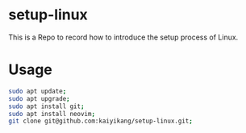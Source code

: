# setup-linux

This is a Repo to record how to introduce the setup process of Linux.

# Usage

```bash
sudo apt update;
sudo apt upgrade;
sudo apt install git;
sudo apt install neovim;
git clone git@github.com:kaiyikang/setup-linux.git;
```
